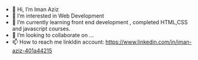 - 👋 Hi, I’m Iman Aziz
- 👀 I’m interested in Web Development
- 🌱 I’m currently learning front end development , completed HTML,CSS and javascript courses.
- 💞️ I’m looking to collaborate on ...
- 📫 How to reach me 
linkldin account: https://www.linkedin.com/in/iman-aziz-401a44215

<!---
1234206/1234206 is a ✨ special ✨ repository because its `README.md` (this file) appears on your GitHub profile.
You can click the Preview link to take a look at your changes.
--->
